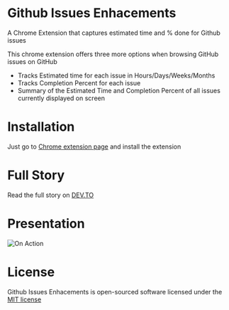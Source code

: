 # Github Issues Enhacements
A Chrome Extension that captures estimated time and % done for Github issues

This chrome extension offers three more options when browsing GitHub issues on GitHub
- Tracks Estimated time for each issue in Hours/Days/Weeks/Months
- Tracks Completion Percent for each issue
- Summary of the Estimated Time and Completion Percent of all issues currently displayed on screen

# Installation
Just go to [Chrome extension page](https://chrome.google.com/webstore/detail/github-issues-enhancement/edbnbdnankneabigcimhnnclaonogcep) and install the extension


# Full Story
Read the full story on [DEV.TO](https://dev.to/pda_code/github-issues-enhancements-a-chrome-extension-2kkb)

# Presentation
![On Action](https://dev-to-uploads.s3.amazonaws.com/i/lat7l3w0uq02azb06t30.gif)

# License
Github Issues Enhacements is open-sourced software licensed under the [MIT license](https://github.com/pda-code/GitHub-Issues-Enhancements/blob/master/LICENSE)
